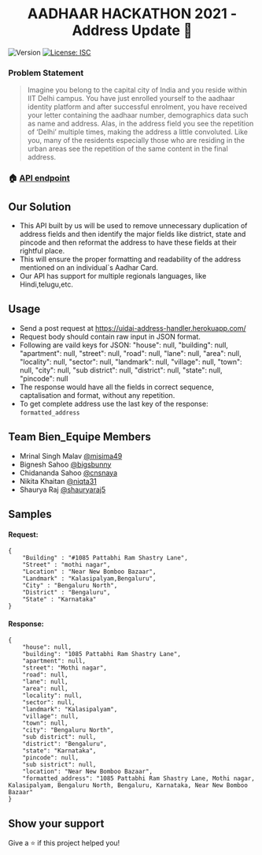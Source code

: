 <h1 align="center">AADHAAR HACKATHON 2021 - Address Update 👋</h1>
<p>
  <img alt="Version" src="https://img.shields.io/badge/version-2.0.0-blue.svg?cacheSeconds=2592000" />
  <a href="#" target="_blank">
    <img alt="License: ISC" src="https://img.shields.io/badge/License-ISC-yellow.svg" />
  </a>
</p>

### Problem Statement
> Imagine you belong to the capital city of India and you reside within IIT Delhi campus. You have just enrolled yourself to the aadhaar identity platform and after successful enrolment, you have received your letter containing the aadhaar number, demographics data such as name and address. Alas, in
the address field you see the repetition of ‘Delhi’ multiple times, making the address a little convoluted. Like you, many of the residents especially those who are residing in
the urban areas see the repetition of the same content in the final address.

### 🏠 [API endpoint](https://uidai-address-handler.herokuapp.com/)

## Our Solution
* This API built by us will be used to remove unnecessary duplication of address fields and then identify the major fields like district, state and pincode and then reformat the address to have these fields at their rightful place.
* This will ensure the proper formatting and readability of the address mentioned on an individual`s Aadhar Card.
* Our API has support for multiple regionals languages, like Hindi,telugu,etc.

## Usage

* Send a post request at https://uidai-address-handler.herokuapp.com/
* Request body should contain raw input in JSON format.
* Following are vaild keys for JSON:
        "house": null,
        "building": null,
        "apartment": null,
        "street": null,
        "road": null,
        "lane": null,
        "area": null,
        "locality": null,
        "sector": null,
        "landmark": null,
        "village": null,
        "town": null,
        "city": null,
        "sub district": null,
        "district": null,
        "state": null,
        "pincode": null
* The response would have all the fields in correct sequence, captalisation and format, without any repetition.
* To get complete address use the last key of the response: ```formatted_address```

## Team Bien_Equipe Members

* Mrinal Singh Malav <a href="https://github.com/misima49" target="_blank">@misima49</a>
* Bignesh Sahoo <a href="https://github.com/bigsbunny" target="_blank">@bigsbunny</a>
* Chidananda Sahoo <a href="https://github.com/cnsnaya" target="_blank">@cnsnaya</a>
* Nikita Khaitan <a href="https://github.com/niqta31" target="_blank">@niqta31</a>
* Shaurya Raj <a href="https://github.com/shauryaraj5" target="_blank">@shauryaraj5</a>

## Samples
#### Request:
```
{
    "Building" : "#1085 Pattabhi Ram Shastry Lane",
    "Street" : "mothi nagar", 
    "Location" : "Near New Bomboo Bazaar",
    "Landmark" : "Kalasipalyam,Bengaluru",
    "City" : "Bengaluru North",
    "District" : "Bengaluru",
    "State" : "Karnataka"
}
```
#### Response:
```
{
    "house": null,
    "building": "1085 Pattabhi Ram Shastry Lane",
    "apartment": null,
    "street": "Mothi nagar",
    "road": null,
    "lane": null,
    "area": null,
    "locality": null,
    "sector": null,
    "landmark": "Kalasipalyam",
    "village": null,
    "town": null,
    "city": "Bengaluru North",
    "sub district": null,
    "district": "Bengaluru",
    "state": "Karnataka",
    "pincode": null,
    "sub sistrict": null,
    "location": "Near New Bomboo Bazaar",
    "formatted_address": "1085 Pattabhi Ram Shastry Lane, Mothi nagar, Kalasipalyam, Bengaluru North, Bengaluru, Karnataka, Near New Bomboo Bazaar"
}
```

## Show your support

Give a ⭐️ if this project helped you!
